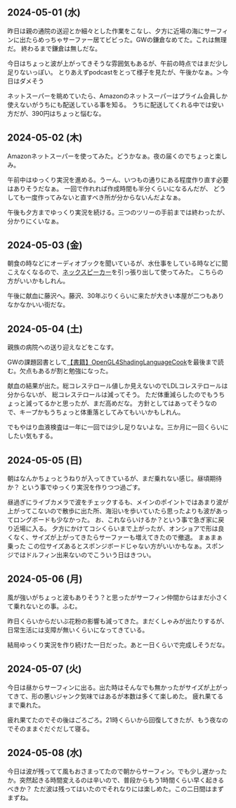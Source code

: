 ## 2024-05-01 (水)

昨日は親の通院の送迎とか細々とした作業をこなし、夕方に近場の海にサーフィンに出たらめっちゃサーファー居てビビった。GWの鎌倉なめてた。これは無理だ。
終わるまで鎌倉は無しだな。

今日はちょっと波が上がってきそうな雰囲気もあるが、午前の時点ではまだ少し足りないっぽい。
とりあえずpodcastをとって様子を見たが、午後かなぁ。＞今日はダメそう

ネットスーパーを眺めていたら、Amazonのネットスーパーはプライム会員しか使えないがうちにも配送している事を知る。
うちに配送してくれる中では安い方だが、390円はちょっと悩むな。

## 2024-05-02 (木)

Amazonネットスーパーを使ってみた。どうかなぁ。夜の届くのでちょっと楽しみ。

午前中はゆっくり実況を進める。うーん、いつもの通りにある程度作り直す必要はありそうだなぁ。
一回で作れれば作成時間も半分くらいになるんだが、
どうしても一度作ってみないと直すべき所が分からないんだよなぁ。

午後も夕方までゆっくり実況を続ける。三つのツリーの手前までは終わったが、分かりにくいなぁ。

## 2024-05-03 (金)

朝食の時などにオーディオブックを聞いているが、水仕事をしている時などに聞こえなくなるので、[ネックスピーカー](%E3%83%8D%E3%83%83%E3%82%AF%E3%82%B9%E3%83%94%E3%83%BC%E3%82%AB%E3%83%BC)を引っ張り出して使ってみた。
こちらの方がいいかもしれん。

午後に献血に藤沢へ。藤沢、30年ぶりくらいに来たが大きい本屋が二つもありなかなかいい街だな。

## 2024-05-04 (土)

親族の病院への送り迎えなどをこなす。

GWの課題図書として[【書籍】OpenGL4ShadingLanguageCook](%E3%80%90%E6%9B%B8%E7%B1%8D%E3%80%91OpenGL4ShadingLanguageCook)を最後まで読む。欠点もあるが割と勉強になった。

献血の結果が出た。総コレステロール値しか見えないのでLDLコレステロールは分からないが、
総コレステロールは減ってそう。
ただ体重減らしたのでもうちょっと減ってるかと思ったが、まだ高めだな。
方針としてはあってそうなので、キープかもうちょっと体重落としてみてもいいかもしれん。

でもやはり血液検査は一年に一回では少し足りないよな。三か月に一回くらいにしたい気もする。

## 2024-05-05 (日)

朝はなんかちょっとうねりが入ってきているが、まだ乗れない感じ。昼頃期待か？
という事でゆっくり実況を作りつつ過ごす。

昼過ぎにライブカメラで波をチェックするも、メインのポイントではあまり波が上がってこないので散歩に出た所、海沿いを歩いていたら思ったよりも波があってロングボードも少なかった。
お、これならいけるか？という事で急ぎ家に戻り近場に入る。
夕方にかけてコシくらいまで上がったが、オンショアで形は良くなく、サイズが上がってきたらサーファーも増えてきたので撤退。
まぁまぁ乗った
この位サイズあるとスポンジボードじゃない方がいいかもなぁ。スポンジではドルフィン出来ないのでこういう日はきつい。

## 2024-05-06 (月)

風が強いがちょっと波もありそう？と思ったがサーフィン仲間からはまだ小さくて乗れないとの事。ふむ。

昨日くらいからだいぶ花粉の影響も減ってきた。まだくしゃみが出たりするが、日常生活には支障が無いくらいになってきている。

結局ゆっくり実況を作り続けた一日だった。あと一日くらいで完成しそうだな。

## 2024-05-07 (火)

今日は昼からサーフィンに出る。出た時はそんなでも無かったがサイズが上がってきて、形の悪いジャンク気味ではあるが本数は多くて楽しめた。
疲れ果てるまで乗れた。

疲れ果てたのでその後はごろごろ。21時くらいから回復してきたが、もう夜なのでそのままぐだぐだして寝る。

## 2024-05-08 (水)

今日は波が残ってて風もおさまってたので朝からサーフィン。でも少し遅かったか。突然起きる時間変えるのは辛いので、普段からもう1時間くらい早く起きるべきか？
ただ波は残ってはいたのでそれなりには楽しめた。この二日間はまずまずね。